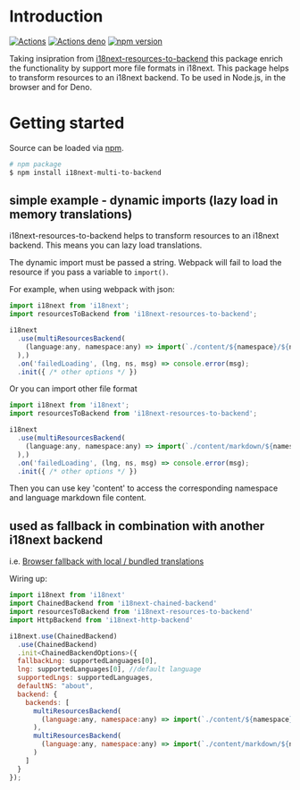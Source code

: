 # Introduction

[![Actions](https://github.com/i18next/i18next-resources-to-backend/workflows/node/badge.svg)](https://github.com/i18next/i18next-resources-to-backend/actions?query=workflow%3Anode)
[![Actions deno](https://github.com/i18next/i18next-resources-to-backend/workflows/deno/badge.svg)](https://github.com/i18next/i18next-resources-to-backend/actions?query=workflow%3Adeno)
[![npm version](https://img.shields.io/npm/v/i18next-resources-to-backend.svg?style=flat-square)](https://www.npmjs.com/package/i18next-resources-to-backend)

Taking insipration from [i18next-resources-to-backend](https://github.com/i18next/i18next-resources-to-backend.git) this package enrich the functionality by
support more file formats in i18next.
This package helps to transform resources to an i18next backend. To be used in Node.js, in the browser and for Deno.

# Getting started

Source can be loaded via [npm](https://www.npmjs.com/package/i18next-multi-to-backend).

```bash
# npm package
$ npm install i18next-multi-to-backend
```

## simple example - dynamic imports (lazy load in memory translations)

i18next-resources-to-backend helps to transform resources to an i18next backend. This means you can lazy load translations.

The dynamic import must be passed a string. Webpack will fail to load the resource if you pass a variable to `import()`.

For example, when using webpack with json:

```js
import i18next from 'i18next';
import resourcesToBackend from 'i18next-resources-to-backend';

i18next
  .use(multiResourcesBackend(
    (language:any, namespace:any) => import(`./content/${namespace}/${namespace}-config-${language}.json`)
  ),)
  .on('failedLoading', (lng, ns, msg) => console.error(msg);
  .init({ /* other options */ })
```

Or you can import other file format
```js
import i18next from 'i18next';
import resourcesToBackend from 'i18next-resources-to-backend';

i18next
  .use(multiResourcesBackend(
    (language:any, namespace:any) => import(`./content/markdown/${namespace}-${language}.md`), 'content'
  ),)
  .on('failedLoading', (lng, ns, msg) => console.error(msg);
  .init({ /* other options */ })
```

Then you can use key 'content' to access the corresponding namespace and language markdown file content.

## used as fallback in combination with another i18next backend

i.e. [Browser fallback with local / bundled translations](https://www.i18next.com/how-to/backend-fallback#browser-fallback-with-local-bundled-translations)

Wiring up:

```js
import i18next from 'i18next'
import ChainedBackend from 'i18next-chained-backend'
import resourcesToBackend from 'i18next-resources-to-backend'
import HttpBackend from 'i18next-http-backend'

i18next.use(ChainedBackend)
  .use(ChainedBackend)
  .init<ChainedBackendOptions>({
  fallbackLng: supportedLanguages[0],
  lng: supportedLanguages[0], //default language
  supportedLngs: supportedLanguages,
  defaultNS: "about",
  backend: {
    backends: [
      multiResourcesBackend(
        (language:any, namespace:any) => import(`./content/${namespace}/${namespace}-config-${language}.json`)
      ),
      multiResourcesBackend(
        (language:any, namespace:any) => import(`./content/markdown/${namespace}-${language}.md`), 'content'
      )
    ]
  }
});
```
